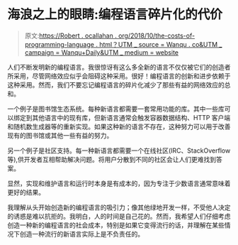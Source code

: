 # 海浪之上的眼睛:编程语言碎片化的代价

> 原文:[https://Robert . ocallahan . org/2018/10/the-costs-of-programming-language . html？UTM _ source = Wanqu . co&UTM _ campaign = Wanqu+Daily&UTM _ medium = website](https://robert.ocallahan.org/2018/10/the-costs-of-programming-language.html?utm_source=wanqu.co&utm_campaign=Wanqu+Daily&utm_medium=website)

人们不断发明新的编程语言。我很惊讶有这么多全新的语言不仅仅被它们的创造者所采用，尽管网络效应似乎会阻碍这种采用。很好！编程语言的创新和进步依赖于这种采用。然而，我们不要忘记编程语言的碎片化减少了那些有益的网络效应的总和。

一个例子是图书馆生态系统。每种新语言都需要一套常用功能的库。其中一些库可以绑定到其他语言中的现有库，但新语言通常会触发容器数据结构、HTTP 客户端和随机数生成器等的重新实现。如果这种新的语言不存在，这种努力可以用于改善现有的图书馆或其他一些有益的努力。

另一个例子是社区支持。每一种新语言都需要一个在线社区(IRC、StackOverflow 等),供开发者互相帮助解决问题。将用户分散到不同的社区会让人们更难找到答案。

显然，实现和维护语言和运行时本身是有成本的，因为专注于少数语言通常意味着更好的结果。

我理解从头开始创造新的编程语言的吸引力；像其他绿地开发一样，不受他人决定的诱惑是难以抗拒的。我明白，人的时间是自己花的。然而，我希望人们仔细考虑创造一种新的编程语言的社会成本，特别是如果它变得流行的话，并理解在某些情况下创造一种流行的新语言实际上是不负责任的。